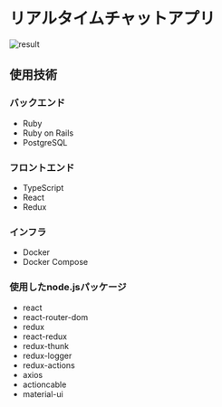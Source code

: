 # リアルタイムチャットアプリ

![result](https://user-images.githubusercontent.com/53162456/89697263-613ca280-d956-11ea-9645-c16810aba951.gif)

## 使用技術
### バックエンド
- Ruby
- Ruby on Rails
- PostgreSQL

### フロントエンド
- TypeScript
- React
- Redux

### インフラ
- Docker
- Docker Compose

### 使用したnode.jsパッケージ
- react
- react-router-dom
- redux
- react-redux
- redux-thunk
- redux-logger
- redux-actions
- axios
- actioncable
- material-ui
